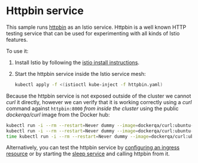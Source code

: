 # Httpbin service

This sample runs [httpbin](https://httpbin.org) as an Istio service. 
Httpbin is a well known HTTP testing service that can be used for experimenting
with all kinds of Istio features.

To use it:

1. Install Istio by following the [istio install instructions](https://istio.io/docs/tasks/installing-istio.html).

2. Start the httpbin service inside the Istio service mesh:

   ```bash
   kubectl apply -f <(istioctl kube-inject -f httpbin.yaml)
   ```
 
Because the httpbin service is not exposed outside of the cluster
we cannot _curl_ it directly, however we can verify that it is working correctly using
a _curl_ command against `httpbin:8000` *from inside the cluster* using the public _dockerqa/curl_
image from the Docker hub:

```bash
kubectl run -i --rm --restart=Never dummy --image=dockerqa/curl:ubuntu-trusty --command -- curl --silent httpbin:8000/html
kubectl run -i --rm --restart=Never dummy --image=dockerqa/curl:ubuntu-trusty --command -- curl --silent httpbin:8000/status/500
time kubectl run -i --rm --restart=Never dummy --image=dockerqa/curl:ubuntu-trusty --command -- curl --silent httpbin:8000/delay/5
```

Alternatively, you can test the httpbin service by
[configuring an ingress resource](https://istio.io/docs/tasks/ingress.html) or
by starting the [sleep service](../sleep) and calling httpbin from it.
